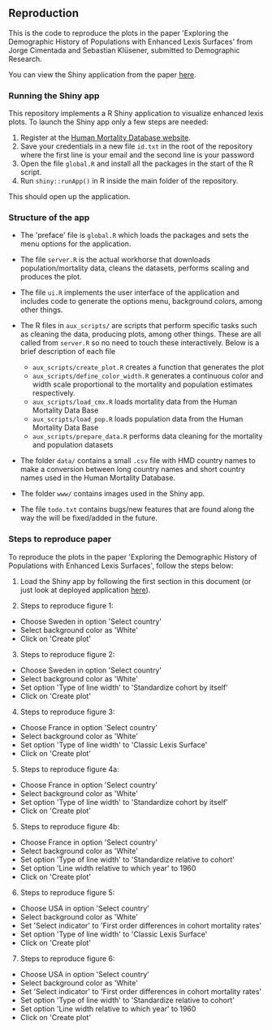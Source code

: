 ## Reproduction

This is the code to reproduce the plots in the paper 'Exploring the Demographic History of Populations with Enhanced Lexis Surfaces' from Jorge Cimentada and Sebastian Klüsener, submitted to Demographic Research.

You can view the Shiny application from the paper [here](https://cimentadaj.shinyapps.io/enhanced_lexis_plot/).

### Running the Shiny app

This repository implements a R Shiny application to visualize enhanced lexis plots. To launch the Shiny app only a few steps are needed:

1) Register at the [Human Mortality Database website](https://www.mortality.org/mp/auth.pl).
2) Save your credentials in a new file `id.txt` in the root of the repository where the first line is your email and the second line is your password
3) Open the file `global.R` and install all the packages in the start of the R script.
4) Run `shiny::runApp()` in R inside the main folder of the repository.

This should open up the application.

### Structure of the app

- The 'preface' file is `global.R` which loads the packages and sets the menu options for the application.

- The file `server.R` is the actual workhorse that downloads population/mortality data, cleans the datasets, performs scaling and produces the plot.

- The file `ui.R` implements the user interface of the application and includes code to generate the options menu, background colors, among other things.

- The R files in `aux_scripts/` are scripts that perform specific tasks such as cleaning the data, producing plots, among other things. These are all called from `server.R` so no need to touch these interactively. Below is a brief description of each file
  + `aux_scripts/create_plot.R` creates a function that generates the plot
  + `aux_scripts/define_color_width.R` generates a continuous color and width scale proportional to the mortality and population estimates respectively.
  + `aux_scripts/load_cmx.R` loads mortality data from the Human Mortality Data Base
  + `aux_scripts/load_pop.R` loads population data from the Human Mortality Data Base
  + `aux_scripts/prepare_data.R` performs data cleaning for the mortality and population datasets
  
- The folder `data/` contains a small `.csv` file with HMD country names to make a conversion between long country names and short country names used in the Human Mortality Database.

- The folder `www/` contains images used in the Shiny app.

- The file `todo.txt` contains bugs/new features that are found along the way the will be fixed/added in the future.

### Steps to reproduce paper

To reproduce the plots in the paper 'Exploring the Demographic History of Populations with Enhanced Lexis Surfaces', follow the steps below:

1) Load the Shiny app by following the first section in this document (or just look at deployed application [here](https://cimentadaj.shinyapps.io/enhanced_lexis_plot/)).

2) Steps to reproduce figure 1:
  + Choose Sweden in option 'Select country'
  + Select background color as 'White'
  + Click on 'Create plot'

3) Steps to reproduce figure 2:
  + Choose Sweden in option 'Select country'
  + Select background color as 'White'
  + Set option 'Type of line width' to 'Standardize cohort by itself'
  + Click on 'Create plot'

4) Steps to reproduce figure 3:
  + Choose France in option 'Select country'
  + Select background color as 'White'
  + Set option 'Type of line width' to 'Classic Lexis Surface'
  + Click on 'Create plot'
  
5) Steps to reproduce figure 4a:
  + Choose France in option 'Select country'
  + Select background color as 'White'
  + Set option 'Type of line width' to 'Standardize cohort by itself'
  + Click on 'Create plot'
  
5) Steps to reproduce figure 4b:
  + Choose France in option 'Select country'
  + Select background color as 'White'
  + Set option 'Type of line width' to 'Standardize relative to cohort'
  + Set option 'Line width relative to which year' to 1960
  + Click on 'Create plot'
  
6) Steps to reproduce figure 5:
  + Choose USA in option 'Select country'
  + Select background color as 'White'
  + Set 'Select indicator' to 'First order differences in cohort mortality rates'
  + Set option 'Type of line width' to 'Classic Lexis Surface'
  + Click on 'Create plot'

7) Steps to reproduce figure 6:
  + Choose USA in option 'Select country'
  + Select background color as 'White'
  + Set 'Select indicator' to 'First order differences in cohort mortality rates'
  + Set option 'Type of line width' to 'Standardize relative to cohort'
  + Set option 'Line width relative to which year' to 1960
  + Click on 'Create plot'
